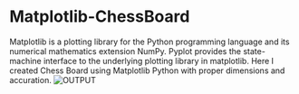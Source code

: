 # Matplotlib-ChessBoard
Matplotlib is a plotting library for the Python programming language and its numerical mathematics extension NumPy. Pyplot provides the state-machine interface to the underlying plotting library in matplotlib. Here I created Chess Board using Matplotlib Python with proper dimensions and accuration.
![OUTPUT](Review.png)
